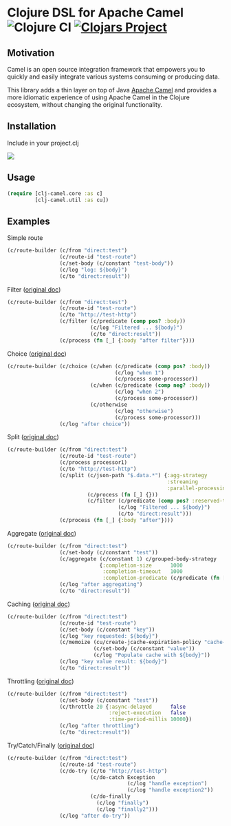 # Clojure DSL for Apache Camel ![Clojure CI](https://github.com/TakeoffTech/clj-camel/workflows/Clojure%20CI/badge.svg) [![Clojars Project](https://img.shields.io/clojars/v/takeoff/clj-camel.svg)](https://clojars.org/takeoff/clj-camel)


## Motivation

Camel is an open source integration framework that empowers you to quickly and easily integrate various systems consuming or producing data.

This library adds a thin layer on top of Java [Apache Camel](https://camel.apache.org) and 
provides a more idiomatic experience of using Apache Camel in the Clojure ecosystem, without changing the original functionality.


## Installation

Include in your project.clj

![](https://clojars.org/takeoff/clj-camel/latest-version.svg)


## Usage

```clojure
(require [clj-camel.core :as c]
         [clj-camel.util :as cu])
```

## Examples

Simple route
```clojure
(c/route-builder (c/from "direct:test")
                 (c/route-id "test-route")
                 (c/set-body (c/constant "test-body"))
                 (c/log "log: ${body}")
                 (c/to "direct:result"))
```

Filter ([original doc](https://camel.apache.org/components/latest/eips/filter-eip.html))
```clojure
(c/route-builder (c/from "direct:test")
                 (c/route-id "test-route")
                 (c/to "http://test-http")
                 (c/filter (c/predicate (comp pos? :body))
                           (c/log "Filtered ... ${body}")
                           (c/to "direct:result"))
                 (c/process (fn [_] {:body "after filter"})))
```

Choice ([original doc](https://camel.apache.org/components/latest/eips/choice-eip.html))
```clojure
(c/route-builder (c/choice (c/when (c/predicate (comp pos? :body))
                                   (c/log "when 1")
                                   (c/process some-processor))
                           (c/when (c/predicate (comp neg? :body))
                                   (c/log "when 2")
                                   (c/process some-processor))
                           (c/otherwise
                                   (c/log "otherwise")
                                   (c/process some-processor)))
                 (c/log "after choice"))
```

Split ([original doc](https://camel.apache.org/components/latest/eips/split-eip.html))
```clojure
(c/route-builder (c/from "direct:test")
                 (c/route-id "test-route")
                 (c/process processor1)
                 (c/to "http://test-http")
                 (c/split (c/json-path "$.data.*") {:agg-strategy        c/grouped-exchange-strategy
                                                    :streaming           true
                                                    :parallel-processing true}
                          (c/process (fn [_] {}))
                          (c/filter (c/predicate (comp pos? :reserved-today :body))
                                    (c/log "Filtered ... ${body}")
                                    (c/to "direct:result")))
                 (c/process (fn [_] {:body "after"})))
```

Aggregate ([original doc](https://camel.apache.org/components/latest/eips/aggregate-eip.html))
```clojure
(c/route-builder (c/from "direct:test")
                 (c/set-body (c/constant "test"))
                 (c/aggregate (c/constant 1) c/grouped-body-strategy
                              {:completion-size      1000
                               :completion-timeout   1000
                               :completion-predicate (c/predicate (fn [_] true))})
                 (c/log "after aggregating")
                 (c/to "direct:result"))
```
Caching ([original doc](https://camel.apache.org/components/latest/jcache-component.html))
```clojure
(c/route-builder (c/from "direct:test")
                 (c/route-id "test-route")
                 (c/set-body (c/constant "key"))
                 (c/log "key requested: ${body}")
                 (c/memoize (cu/create-jcache-expiration-policy "cache-name" 60)
                            (c/set-body (c/constant "value"))
                            (c/log "Populate cache with ${body}"))
                 (c/log "key value result: ${body}")
                 (c/to "direct:result"))
```
Throttling ([original doc](https://camel.apache.org/components/latest/eips/throttle-eip.html))
```clojure
(c/route-builder (c/from "direct:test")
                 (c/set-body (c/constant "test"))
                 (c/throttle 20 {:async-delayed      false
                                 :reject-execution   false
                                 :time-period-millis 10000})
                 (c/log "after throttling")
                 (c/to "direct:result"))
``` 
Try/Catch/Finally ([original doc](https://camel.apache.org/manual/latest/try-catch-finally.html))
```clojure
(c/route-builder (c/from "direct:test")
                 (c/route-id "test-route")
                 (c/do-try (c/to "http://test-http")
                           (c/do-catch Exception
                                       (c/log "handle exception")
                                       (c/log "handle exception2"))
                           (c/do-finally
                             (c/log "finally")
                             (c/log "finally2")))
                 (c/log "after do-try"))
```
